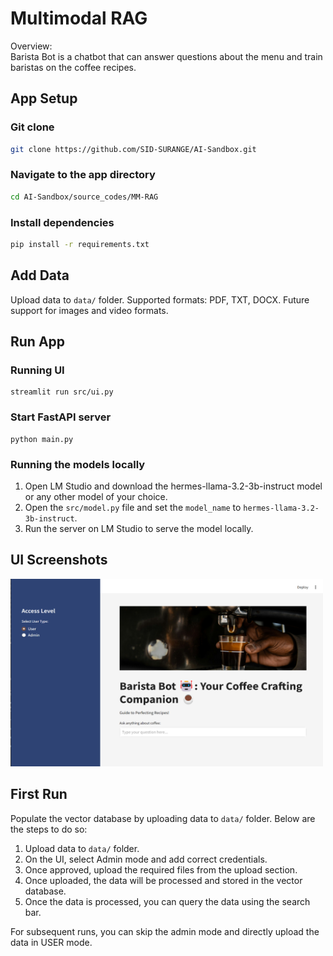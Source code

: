 # Multimodal RAG
Overview:<br>
Barista Bot is a chatbot that can answer questions about the menu and train baristas on the coffee recipes.

## App Setup
### Git clone
```bash
git clone https://github.com/SID-SURANGE/AI-Sandbox.git
```

### Navigate to the app directory
```bash
cd AI-Sandbox/source_codes/MM-RAG
```

### Install dependencies
```bash
pip install -r requirements.txt
```

## Add Data
Upload data to `data/` folder. 
Supported formats: PDF, TXT, DOCX.
Future support for images and video formats.

## Run App
### Running UI
```
streamlit run src/ui.py
```

### Start FastAPI server
```
python main.py
```

### Running the models locally
1. Open LM Studio and download the hermes-llama-3.2-3b-instruct model or any other model of your choice.
2. Open the `src/model.py` file and set the `model_name` to `hermes-llama-3.2-3b-instruct`.
3. Run the server on LM Studio to serve the model locally.

## UI Screenshots
<img src="static/images/UI-Sample.png" alt="UI Screenshot" width="500" height="300">

## First Run
Populate the vector database by uploading data to `data/` folder.
Below are the steps to do so:
1. Upload data to `data/` folder.
2. On the UI, select Admin mode and add correct credentials.
3. Once approved, upload the required files from the upload section.
4. Once uploaded, the data will be processed and stored in the vector database.
5. Once the data is processed, you can query the data using the search bar.

For subsequent runs, you can skip the admin mode and directly upload the data in USER mode.
